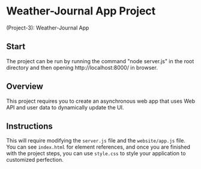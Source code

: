 # Weather-Journal App Project
(Project-3): Weather-Journal App

## Start
The project can be run by running the command "node server.js" in the root directory and then opening http://localhost:8000/ in browser.

## Overview
This project requires you to create an asynchronous web app that uses Web API and user data to dynamically update the UI.

## Instructions

This will require modifying the `server.js` file and the `website/app.js` file. You can see `index.html` for element references, and once you are finished with the project steps, you can use `style.css` to style your application to customized perfection.

